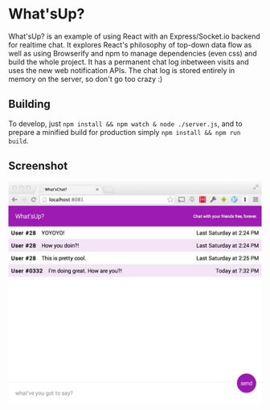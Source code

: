 What'sUp?
=========

What'sUp? is an example of using React with an Express/Socket.io backend for
realtime chat. It explores React's philosophy of top-down data flow as well as
using Browserify and npm to manage dependencies (even css) and build the whole
project. It has a permanent chat log inbetween visits and uses the new web
notification APIs. The chat log is stored entirely in memory on the server, so 
don't go too crazy :)

## Building
To develop, just `npm install && npm watch & node ./server.js`, and to prepare a
minified build for production simply `npm install && npm run build`.

## Screenshot
![](https://raw.githubusercontent.com/wbinnssmith/whats-up/master/WhatUpScreenshot.jpg)
